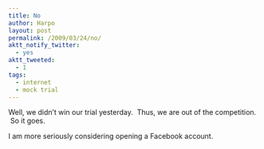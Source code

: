 ```yaml
---
title: No
author: Harpo
layout: post
permalink: /2009/03/24/no/
aktt_notify_twitter:
  - yes
aktt_tweeted:
  - 1
tags:
  - internet
  - mock trial
---
```

Well, we didn&#8217;t win our trial yesterday.  Thus, we are out of the competition.  So it goes.

I am more seriously considering opening a Facebook account.
